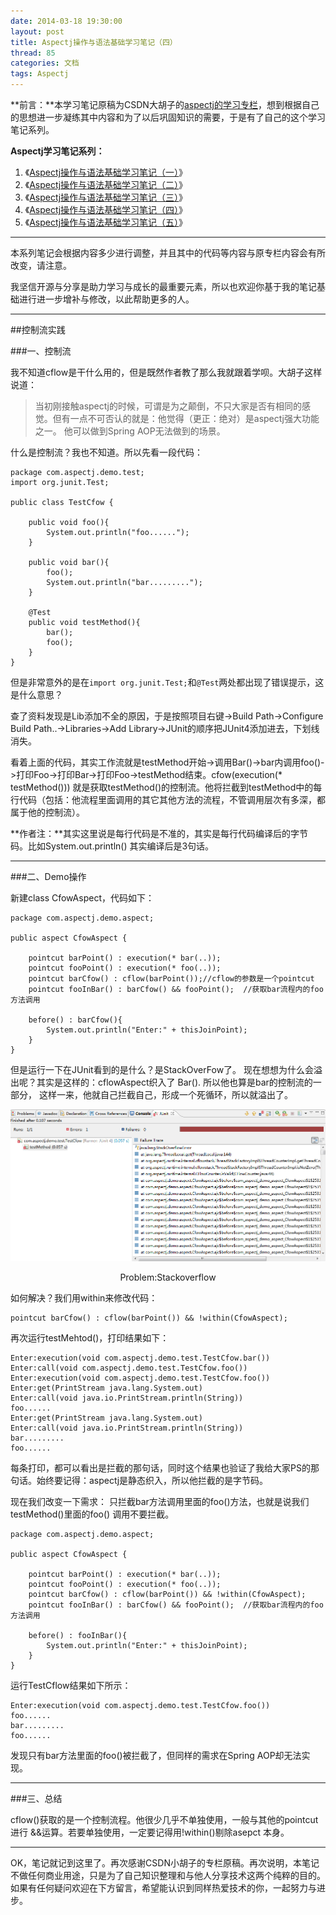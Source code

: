 ```yaml
---
date: 2014-03-18 19:30:00
layout: post
title: Aspectj操作与语法基础学习笔记（四）
thread: 85
categories: 文档
tags: Aspectj
---
```


**前言：**本学习笔记原稿为CSDN大胡子的[aspectj的学习专栏](http://my.csdn.net/zl3450341)，想到根据自己的思想进一步凝练其中内容和为了以后巩固知识的需要，于是有了自己的这个学习笔记系列。

**Aspectj学习笔记系列：**

1. 《[Aspectj操作与语法基础学习笔记（一）](http://hijiangtao.github.io/2014/03/18/AspectjStudyNode1/)》
2. 《[Aspectj操作与语法基础学习笔记（二）](http://hijiangtao.github.io/2014/03/18/AspectjStudyNode2/)》
3. 《[Aspectj操作与语法基础学习笔记（三）](http://hijiangtao.github.io/2014/03/18/AspectjStudyNode3/)》 
4. 《[Aspectj操作与语法基础学习笔记（四）](http://hijiangtao.github.io/2014/03/18/AspectjStudyNode4/)》
5. 《[Aspectj操作与语法基础学习笔记（五）](http://hijiangtao.github.io/2014/03/18/AspectjStudyNode5/)》

----

本系列笔记会根据内容多少进行调整，并且其中的代码等内容与原专栏内容会有所改变，请注意。

我坚信开源与分享是助力学习与成长的最重要元素，所以也欢迎你基于我的笔记基础进行进一步增补与修改，以此帮助更多的人。

----

##控制流实践

###一、控制流

我不知道cflow是干什么用的，但是既然作者教了那么我就跟着学呗。大胡子这样说道：

>当初刚接触aspectj的时候，可谓是为之颠倒，不只大家是否有相同的感觉。但有一点不可否认的就是：他觉得（更正：绝对）是aspectj强大功能之一。 他可以做到Spring AOP无法做到的场景。

什么是控制流？我也不知道。所以先看一段代码：

```
package com.aspectj.demo.test;
import org.junit.Test;

public class TestCfow {

	public void foo(){
		System.out.println("foo......");
	}
	
	public void bar(){
		foo();
		System.out.println("bar.........");
	}
	
	@Test
	public void testMethod(){
		bar();
		foo();
	}
}
```

但是非常意外的是在`import org.junit.Test;`和`@Test`两处都出现了错误提示，这是什么意思？

查了资料发现是Lib添加不全的原因，于是按照项目右键->Build Path->Configure Build Path..->Libraries->Add Library->JUnit的顺序把JUnit4添加进去，下划线消失。

看着上面的代码，其实工作流就是testMethod开始->调用Bar()->bar内调用foo()->打印Foo->打印Bar->打印Foo->testMethod结束。cfow(execution(* testMethod())) 就是获取testMethod()的控制流。他将拦截到testMethod中的每行代码（包括：他流程里面调用的其它其他方法的流程，不管调用层次有多深，都属于他的控制流）。

**作者注：**其实这里说是每行代码是不准的，其实是每行代码编译后的字节码。比如System.out.println() 其实编译后是3句话。

----

###二、Demo操作

新建class CfowAspect，代码如下：

```
package com.aspectj.demo.aspect;  
  
public aspect CfowAspect {
  
    pointcut barPoint() : execution(* bar(..));  
    pointcut fooPoint() : execution(* foo(..));  
    pointcut barCfow() : cflow(barPoint());//cflow的参数是一个pointcut  
    pointcut fooInBar() : barCfow() && fooPoint();  //获取bar流程内的foo方法调用  
      
    before() : barCfow(){  
        System.out.println("Enter:" + thisJoinPoint);  
    }
}
```

但是运行一下在JUnit看到的是什么？是StackOverFow了。 现在想想为什么会溢出呢？其实是这样的：cflowAspect织入了 Bar(). 所以他也算是bar的控制流的一部分， 这样一来，他就自己拦截自己，形成一个死循环，所以就溢出了。

![Stackoverflow](/assets/2014-03-18-Aspectj-Stackoverflow.png "Stackoverflow")
<center>Problem:Stackoverflow</center>

如何解决？我们用within来修改代码：

```
pointcut barCfow() : cflow(barPoint()) && !within(CfowAspect);  
```

再次运行testMehtod()，打印结果如下：

```
Enter:execution(void com.aspectj.demo.test.TestCfow.bar())
Enter:call(void com.aspectj.demo.test.TestCfow.foo())
Enter:execution(void com.aspectj.demo.test.TestCfow.foo())
Enter:get(PrintStream java.lang.System.out)
Enter:call(void java.io.PrintStream.println(String))
foo......
Enter:get(PrintStream java.lang.System.out)
Enter:call(void java.io.PrintStream.println(String))
bar.........
foo......
```

每条打印，都可以看出是拦截的那句话，同时这个结果也验证了我给大家PS的那句话。始终要记得：aspectj是静态织入，所以他拦截的是字节码。

现在我们改变一下需求：  只拦截bar方法调用里面的foo()方法，也就是说我们testMethod()里面的foo() 调用不要拦截。

```
package com.aspectj.demo.aspect;  
  
public aspect CfowAspect {
  
    pointcut barPoint() : execution(* bar(..));  
    pointcut fooPoint() : execution(* foo(..));  
    pointcut barCfow() : cflow(barPoint()) && !within(CfowAspect);  
    pointcut fooInBar() : barCfow() && fooPoint();  //获取bar流程内的foo方法调用  
      
    before() : fooInBar(){  
        System.out.println("Enter:" + thisJoinPoint);  
    }
}
```

运行TestCflow结果如下所示：

```
Enter:execution(void com.aspectj.demo.test.TestCfow.foo())
foo......
bar.........
foo......
```

发现只有bar方法里面的foo()被拦截了，但同样的需求在Spring AOP却无法实现。

----

###三、总结

cflow()获取的是一个控制流程。他很少几乎不单独使用，一般与其他的pointcut 进行 &&运算。若要单独使用，一定要记得用!within()剔除asepct 本身。

----

OK，笔记就记到这里了。再次感谢CSDN小胡子的专栏原稿。再次说明，本笔记不做任何商业用途，只是为了自己知识整理和与他人分享技术这两个纯粹的目的。如果有任何疑问欢迎在下方留言，希望能认识到同样热爱技术的你，一起努力与进步。